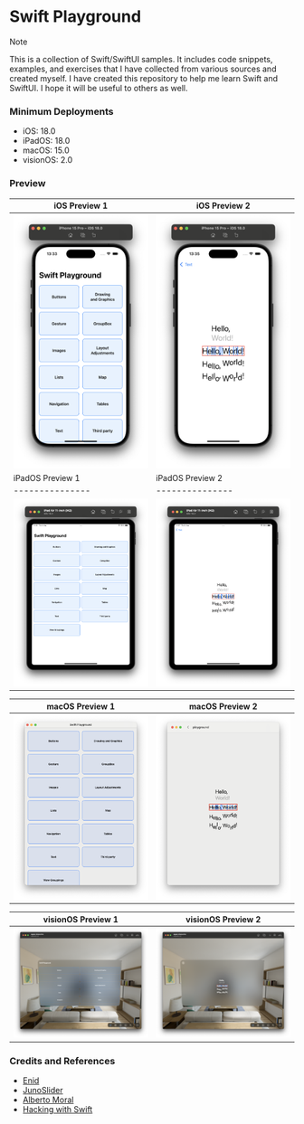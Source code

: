 
# Swift Playground

> [!NOTE]
> This is a collection of Swift/SwiftUI samples. It includes code snippets, examples, and exercises that I have collected from various sources and created myself.
> I have created this repository to help me learn Swift and SwiftUI. I hope it will be useful to others as well.

### Minimum Deployments

- iOS: 18.0
- iPadOS: 18.0
- macOS: 15.0
- visionOS: 2.0

### Preview

|  iOS Preview 1 | iOS Preview 2 |
| --------------- | --------------- |
| <img src="./docs//screenshots/screenshot_0.png" /> | <img src="./docs//screenshots/screenshot_1.png" /> |
| iPadOS Preview 1 | iPadOS Preview 2 |
| --------------- | --------------- |
| <img src="./docs//screenshots/screenshot_2.png" /> | <img src="./docs//screenshots/screenshot_3.png" /> |

| macOS Preview 1 | macOS Preview 2 |
| --------------- | --------------- |
| <img src="./docs//screenshots/screenshot_4.png" /> | <img src="./docs//screenshots/screenshot_5.png" /> |

| visionOS Preview 1 | visionOS Preview 2 |
| --------------- | --------------- |
| <img src="./docs//screenshots/screenshot_6.png" /> | <img src="./docs//screenshots/screenshot_7.png" /> |

### Credits and References
- [Enid](https://x.com/ios_dev_alb)
- [JunoSlider](https://github.com/christianselig/JunoSlider)
- [Alberto Moral](https://x.com/AlbertMoral)
- [Hacking with Swift](https://www.hackingwithswift.com/)